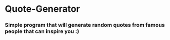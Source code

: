 # Quote-Generator
### Simple program that will generate random quotes from famous people that can inspire you :)
